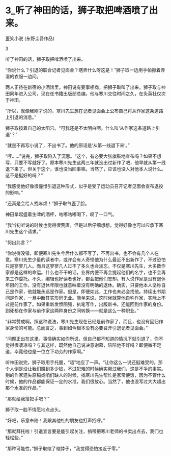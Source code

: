 # 3_听了神田的话，狮子取把啤酒喷了出来。

歪笑小说 (东野圭吾作品)

3

听了神田的话，狮子取把啤酒喷了出来。

“你说什么？引退的联合记者见面会？瞎弄什么呀这是！”狮子取一边用手帕擦着弄湿的衣服一边问。

两人正待在新宿的小酒馆里。神田说有要事相商，把狮子取叫了出来。狮子取与神田同年进入公司，现在任书籍出版部总编。他与寒川交往时间之久，在灸英社仅次于神田。

“所以，就像我刚才说的，寒川先生想在记者见面会上公布自己将从作家这条道路上引退的消息。”

狮子取按着自己的太阳穴。“可我还是不太明白啊。什么叫‘从作家这条道路上引退’？”

“就是不再写小说了，不出书了。他的原话是‘从第一线退下来’。”

“哼……”说完，狮子取陷入了沉思。“这个，有必要大张旗鼓地宣布吗？如果不想写，只要不写就好了。原本寒川先生这两三年就没出过新作了吧，他早就从第一线退下来了。但关于这个，谁也没当回事嘛。当然了，应该也没人对他本人说什么。这不是挺好的吗？”

“我感觉他好像很憧憬引退这种形式，似乎是受了运动员召开记者见面会宣布退役的影响。”

“还真是会给人找麻烦！”狮子取气歪了脸。

神田拿起盛着生啤的酒杯，咕嘟咕嘟喝下，叹了一口气。

“我当初听说的时候也觉得很荒唐，但是过后仔细想想，觉得好像也可以应承下寒川先生这个请求。”

“何出此言？”

“你说得没错，即便寒川先生今后什么都不写了，不再出书，也不会有几个人在意。寒川先生少量的读者中，或许会有人奇怪他为什么最近不出新作了，不过恐怕只是寥寥几人。而且这寥寥几人过不了多久也会淡忘。不仅是寒川先生，大多数作家都是这样的命运。什么也不干的话，业界内便不再会提起他们的名字，也不会再来工作委托。不久，编辑也好读者也好，都会把他们忘却。有人说作家是没有退休年限的工作，没有退休年限也就意味着没有明确的退休。确实，只要他本人坚称自己是作家，他就能永远是作家。但是，即便如此，工作也未必会找他。持续出书期间是作家，一旦中断其实形同无业。简单来说，这时候就算他自称作家，实际上不过是前作家了。如果重新发愤图强，执笔写作，出版新书，还能回到作家的身份。到死都在作家与前作家这两种身份之间转换——就是这么一种职业。”

“非常赞成啊。照这种说法，寒川先生现在已经是前作家了，而且，也没有回归作家身份的可能。总而言之，事到如今根本没有必要召开引退记者见面会。”

“问题正出在这里。事情确实如你所说，但自己都不知道的情况下就引退了，你不觉得很凄凉吗？与其这样，既然他自己说决意谢幕，陪陪他不好吗？即便微不足道，毕竟他也是一位立下功劳的作家啊。”

听神田说完，狮子取用手托腮，“唔”地应了一声。“让你这么一说还挺难受的。那个人倒是没让我们赚到多少钱，不过犯难的时候确实帮过我们，这是不争的事实。别的作家遗失原稿或咱们缺人的时候，找寒川先生帮忙是家常便饭，因为不管什么时候，他的作品都能保证一定的水准，我们很放心。当然了，他也没写过大大超出那个水准的作品。”

“那就给我搭把手吧？”

狮子取一脸不情愿地点点头。

“好吧，乐意奉陪！我跟其他社的朋友也打声招呼。”

“那就拜托啦！引退宣言要是能引起关注，捎带把寒川老师的书卖出点去，我们也轻松些。”

“那种可能性，”狮子取缩了缩脖子，“我觉得恐怕接近于零。”